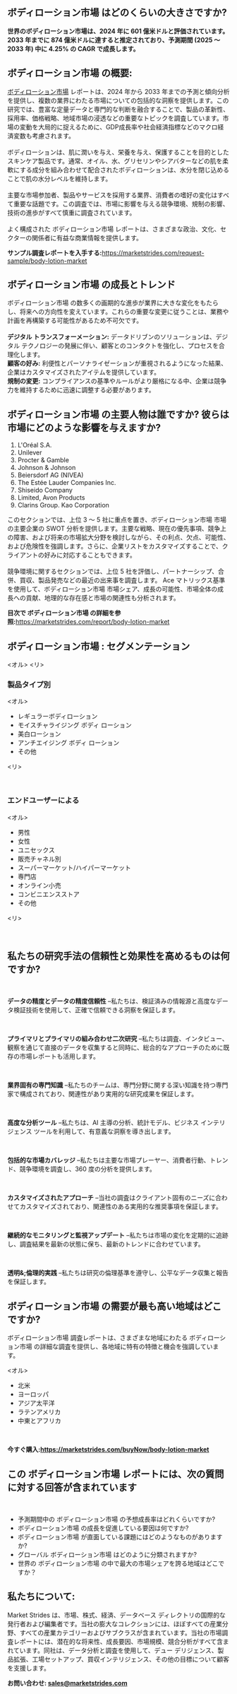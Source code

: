 <h2>ボディローション市場 はどのくらいの大きさですか?</h2>
<p><strong>世界のボディローション市場は、2024 年に 601 億米ドルと評価されています。2033 年までに 874 億米ドルに達すると推定されており、予測期間 (2025 ～ 2033 年) 中に 4.25% の CAGR で成長します。</strong></p>
<h2>ボディローション市場 の概要:</h2>
<p><a href="https://marketstrides.com/report/body-lotion-market">ボディローション市場</a> レポートは、2024 年から 2033 年までの予測と傾向分析を提供し、複数の業界にわたる市場についての包括的な洞察を提供します。この研究では、豊富な定量データと専門的な判断を融合することで、製品の革新性、採用率、価格戦略、地域市場の浸透などの重要なトピックを調査しています。市場の変動を大局的に捉えるために、GDP成長率や社会経済指標などのマクロ経済変数も考慮されます。 <br /><br />ボディローションは、肌に潤いを与え、栄養を与え、保護することを目的としたスキンケア製品です。通常、オイル、水、グリセリンやシアバターなどの肌を柔軟にする成分を組み合わせて配合されたボディローションは、水分を閉じ込めることで肌の水分レベルを維持します。<br /><br />主要な市場参加者、製品やサービスを採用する業界、消費者の嗜好の変化はすべて重要な話題です。この調査では、市場に影響を与える競争環境、規制の影響、技術の進歩がすべて慎重に調査されています。 <br /><br />よく構成された ボディローション市場 レポートは、さまざまな政治、文化、セクターの関係者に有益な商業情報を提供します。</p>
<p><strong>サンプル調査レポートを入手する:</strong><a href="https://marketstrides.com/request-sample/body-lotion-market">https://marketstrides.com/request-sample/body-lotion-market</a></p>
<h2>ボディローション市場 の成長とトレンド</h2>
<p>ボディローション市場 の数多くの画期的な進歩が業界に大きな変化をもたらし、将来への方向性を変えています。これらの重要な変更に従うことは、業務や計画を再構築する可能性があるため不可欠です。<br /><br /><strong>デジタル トランスフォーメーション:</strong> データドリブンのソリューションは、デジタル テクノロジーの発展に伴い、顧客とのコンタクトを強化し、プロセスを合理化します。 <br /><strong>顧客の好み:</strong> 利便性とパーソナライゼーションが重視されるようになった結果、企業はカスタマイズされたアイテムを提供しています。 <br /><strong>規制の変更:</strong> コンプライアンスの基準やルールがより厳格になる中、企業は競争力を維持するために迅速に調整する必要があります。</p>
<h2>ボディローション市場 の主要人物は誰ですか? 彼らは市場にどのような影響を与えますか?</h2>
<ol>
<li>L'Or&eacute;al S.A.</li>
<li>Unilever</li>
<li>Procter &amp; Gamble</li>
<li>Johnson &amp; Johnson</li>
<li>Beiersdorf AG (NIVEA)</li>
<li>The Est&eacute;e Lauder Companies Inc.</li>
<li>Shiseido Company</li>
<li>Limited, Avon Products</li>
<li>Clarins Group. Kao Corporation</li>
</ol>
<p>このセクションでは、上位 3 ～ 5 社に重点を置き、ボディローション市場 市場の主要企業の SWOT 分析を提供します。主要な戦略、現在の優先事項、競争上の障害、および将来の市場拡大分野を検討しながら、その利点、欠点、可能性、および危険性を強調します。さらに、企業リストをカスタマイズすることで、クライアントの好みに対応することもできます。 <br /><br />競争環境に関するセクションでは、上位 5 社を評価し、パートナーシップ、合併、買収、製品発売などの最近の出来事を調査します。 Ace マトリックス基準を使用して、ボディローション市場 市場シェア、成長の可能性、市場全体の成長への貢献、地理的な存在感と市場の関連性も分析されます。</p>
<p><strong>目次で ボディローション市場 の詳細を参照:</strong><a href="https://marketstrides.com/report/body-lotion-market">https://marketstrides.com/report/body-lotion-market</a></p>
<h2>ボディローション市場 : セグメンテーション</h2>
<p>&lt;オル&gt; &lt;リ&gt;</p>
<h3>製品タイプ別</h3>
<p>&lt;オル&gt;</p>
<ul>
<li>レギュラーボディローション</li>
<li>モイスチャライジング ボディ ローション</li>
<li>美白ローション</li>
<li>アンチエイジング ボディ ローション</li>
<li>その他</li>
</ul>
<p>&lt;リ&gt;</p>
<p>&nbsp;</p>
<h3>エンドユーザーによる</h3>
<p>&lt;オル&gt;</p>
<ul>
<li>男性</li>
<li>女性</li>
<li>ユニセックス</li>
<li>販売チャネル別</li>
<li>スーパーマーケット/ハイパーマーケット</li>
<li>専門店</li>
<li>オンライン小売</li>
<li>コンビニエンスストア</li>
<li>その他</li>
</ul>
<p>&lt;リ&gt;</p>
<p>&nbsp;</p>
<h2>私たちの研究手法の信頼性と効果性を高めるものは何ですか?</h2>
<p>&nbsp;</p>
<p><strong>データの精度とデータの精度信頼性</strong> &ndash;私たちは、検証済みの情報源と高度なデータ検証技術を使用して、正確で信頼できる洞察を保証します。</p>
<p>&nbsp;</p>
<p><strong>プライマリとプライマリの組み合わせ二次研究</strong> &ndash;私たちは調査、インタビュー、観察を通じて直接のデータを収集すると同時に、総合的なアプローチのために既存の市場レポートも活用します。</p>
<p>&nbsp;</p>
<p><strong>業界固有の専門知識</strong> &ndash;私たちのチームは、専門分野に関する深い知識を持つ専門家で構成されており、関連性があり実用的な研究成果を保証します。</p>
<p>&nbsp;</p>
<p><strong>高度な分析ツール</strong> &ndash;私たちは、AI 主導の分析、統計モデル、ビジネス インテリジェンス ツールを利用して、有意義な洞察を導き出します。</p>
<p>&nbsp;</p>
<p><strong>包括的な市場カバレッジ</strong> &ndash;私たちは主要な市場プレーヤー、消費者行動、トレンド、競争環境を調査し、360 度の分析を提供します。</p>
<p>&nbsp;</p>
<p><strong>カスタマイズされたアプローチ</strong> &ndash;当社の調査はクライアント固有のニーズに合わせてカスタマイズされており、関連性のある実用的な推奨事項を保証します。</p>
<p>&nbsp;</p>
<p><strong>継続的なモニタリングと監視アップデート</strong> &ndash;私たちは市場の変化を定期的に追跡し、調査結果を最新の状態に保ち、最新のトレンドに合わせています。</p>
<p>&nbsp;</p>
<p><strong>透明&amp;;倫理的実践</strong> &ndash;私たちは研究の倫理基準を遵守し、公平なデータ収集と報告を保証します。</p>
<h2>ボディローション市場 の需要が最も高い地域はどこですか?</h2>
<p>ボディローション市場 調査レポートは、さまざまな地域にわたる ボディローション市場 の詳細な調査を提供し、各地域に特有の特徴と機会を強調しています。</p>
<p>&lt;オル&gt;</p>
<ul>
<li>北米</li>
<li>ヨーロッパ</li>
<li>アジア太平洋</li>
<li>ラテンアメリカ</li>
<li>中東とアフリカ</li>
</ul>
<p>&nbsp;</p>
<p><strong>今すぐ購入:<a href="https://marketstrides.com/buyNow/body-lotion-market?price=single_price">https://marketstrides.com/buyNow/body-lotion-market</a></strong></p>
<h2>この ボディローション市場 レポートには、次の質問に対する回答が含まれています</h2>
<p>&nbsp;</p>
<ul>
<li>予測期間中の ボディローション市場 の予想成長率はどれくらいですか?</li>
<li>ボディローション市場 の成長を促進している要因は何ですか?</li>
<li>ボディローション市場 が直面している課題にはどのようなものがありますか?</li>
<li>グローバル ボディローション市場 はどのように分類されますか?</li>
<li>世界の ボディローション市場 の中で最大の市場シェアを誇る地域はどこですか？</li>
</ul>
<h2>私たちについて:</h2>
<p><a>Market Strides</a> は、市場、株式、経済、データベース ディレクトリの国際的な発行者および編集者です。当社の膨大なコレクションには、ほぼすべての産業分野、すべての産業カテゴリーおよびサブクラスが含まれています。当社の市場調査レポートには、潜在的な将来性、成長要因、市場規模、競合分析がすべて含まれています。同社は、データ分析と調査を使用して、デュー デリジェンス、製品拡張、工場セットアップ、買収インテリジェンス、その他の目標について顧客を支援します。</p>
<p><strong>お問い合わせ: <a href="mailto:sales@marketstrides.com">sales@marketstrides.com</a></strong></p>
